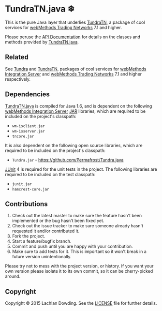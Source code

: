 # TundraTN.java ❄

This is the pure Java layer that underlies [TundraTN], a package of
cool services for [webMethods Trading Networks] 7.1 and higher.

Please peruse the [API Documentation] for details on the classes and
methods provided by [TundraTN.java].

## Related

See [Tundra] and [TundraTN], packages of cool services for
[webMethods Integration Server] and [webMethods Trading
Networks] 7.1 and higher respectively.

## Dependencies

[TundraTN.java] is compiled for Java 1.6, and is dependent on the
following [webMethods Integration Server] [JAR] libraries, which are
required to be included on the project's classpath:

* `wm-isclient.jar`
* `wm-isserver.jar`
* `tncore.jar`

It is also dependent on the following open source libraries, which
are required to be included on the project's classpath:

* `Tundra.jar` - https://github.com/Permafrost/Tundra.java

[JUnit] 4 is required for the unit tests in the project. The
following libraries are required to be included on the test
classpath:

* `junit.jar`
* `hamcrest-core.jar`

## Contributions

1. Check out the latest master to make sure the feature hasn't been
   implemented or the bug hasn't been fixed yet.
2. Check out the issue tracker to make sure someone already hasn't
   requested it and/or contributed it.
3. Fork the project.
4. Start a feature/bugfix branch.
5. Commit and push until you are happy with your contribution.
6. Make sure to add tests for it. This is important so it won't
   break in a future version unintentionally.

Please try not to mess with the project version, or history. If you
want your own version please isolate it to its own commit, so it can
be cherry-picked around.

## Copyright

Copyright &copy; 2015 Lachlan Dowding. See the [LICENSE] file for
further details.

[API Documentation]: <http://permafrost.github.io/TundraTN.java/docs/javadoc/>
[JAR]: <http://en.wikipedia.org/wiki/JAR_(file_format)>
[JUnit]: <http://junit.org/>
[LICENSE]: <https://github.com/Permafrost/Tundra.java/blob/master/LICENSE>
[Tundra]: <https://github.com/Permafrost/Tundra>
[TundraTN]: <https://github.com/Permafrost/TundraTN>
[Tundra.java]: <https://github.com/Permafrost/Tundra.java>
[TundraTN.java]: <https://github.com/Permafrost/TundraTN.java>
[webMethods Integration Server]: <http://www.softwareag.com/corporate/products/wm/integration/products/ai/overview/default.asp>
[webMethods Trading Networks]: <http://www.softwareag.com/corporate/products/wm/integration/products/b2b/overview/default.asp>
